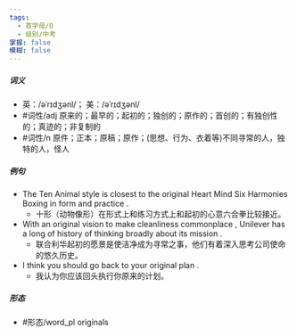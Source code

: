 ```yaml
---
tags:
  - 首字母/O
  - 级别/中考
掌握: false
模糊: false
---
```

##### 词义
- 英：/əˈrɪdʒənl/； 美：/əˈrɪdʒənl/
- #词性/adj  原来的；最早的；起初的；独创的；原作的；首创的；有独创性的；真迹的；非复制的
- #词性/n  原件；正本；原稿；原作；(思想、行为、衣着等)不同寻常的人，独特的人，怪人
##### 例句
- The Ten Animal style is closest to the original Heart Mind Six Harmonies Boxing in form and practice .
	- 十形（动物像形）在形式上和练习方式上和起初的心意六合拳比较接近。
- With an original vision to make cleanliness commonplace , Unilever has a long of history of thinking broadly about its mission .
	- 联合利华起初的愿景是使洁净成为寻常之事，他们有着深入思考公司使命的悠久历史。
- I think you should go back to your original plan .
	- 我认为你应该回头执行你原来的计划。
##### 形态
- #形态/word_pl originals
